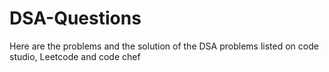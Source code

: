# DSA-Questions
Here are the problems and the solution of the DSA problems listed on code studio, Leetcode and code chef
